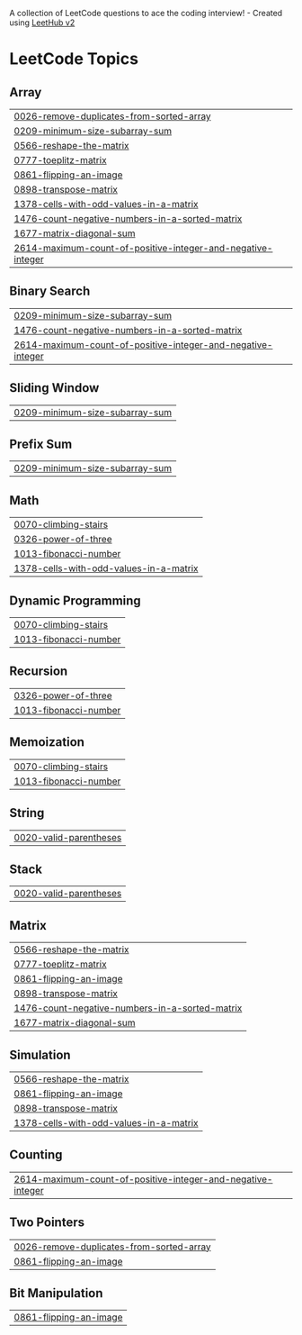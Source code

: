A collection of LeetCode questions to ace the coding interview! - Created using [LeetHub v2](https://github.com/arunbhardwaj/LeetHub-2.0)
<!---LeetCode Topics Start-->
# LeetCode Topics
## Array
|  |
| ------- |
| [0026-remove-duplicates-from-sorted-array](https://github.com/poojagrace/leetcode/tree/master/0026-remove-duplicates-from-sorted-array) |
| [0209-minimum-size-subarray-sum](https://github.com/poojagrace/leetcode/tree/master/0209-minimum-size-subarray-sum) |
| [0566-reshape-the-matrix](https://github.com/poojagrace/leetcode/tree/master/0566-reshape-the-matrix) |
| [0777-toeplitz-matrix](https://github.com/poojagrace/leetcode/tree/master/0777-toeplitz-matrix) |
| [0861-flipping-an-image](https://github.com/poojagrace/leetcode/tree/master/0861-flipping-an-image) |
| [0898-transpose-matrix](https://github.com/poojagrace/leetcode/tree/master/0898-transpose-matrix) |
| [1378-cells-with-odd-values-in-a-matrix](https://github.com/poojagrace/leetcode/tree/master/1378-cells-with-odd-values-in-a-matrix) |
| [1476-count-negative-numbers-in-a-sorted-matrix](https://github.com/poojagrace/leetcode/tree/master/1476-count-negative-numbers-in-a-sorted-matrix) |
| [1677-matrix-diagonal-sum](https://github.com/poojagrace/leetcode/tree/master/1677-matrix-diagonal-sum) |
| [2614-maximum-count-of-positive-integer-and-negative-integer](https://github.com/poojagrace/leetcode/tree/master/2614-maximum-count-of-positive-integer-and-negative-integer) |
## Binary Search
|  |
| ------- |
| [0209-minimum-size-subarray-sum](https://github.com/poojagrace/leetcode/tree/master/0209-minimum-size-subarray-sum) |
| [1476-count-negative-numbers-in-a-sorted-matrix](https://github.com/poojagrace/leetcode/tree/master/1476-count-negative-numbers-in-a-sorted-matrix) |
| [2614-maximum-count-of-positive-integer-and-negative-integer](https://github.com/poojagrace/leetcode/tree/master/2614-maximum-count-of-positive-integer-and-negative-integer) |
## Sliding Window
|  |
| ------- |
| [0209-minimum-size-subarray-sum](https://github.com/poojagrace/leetcode/tree/master/0209-minimum-size-subarray-sum) |
## Prefix Sum
|  |
| ------- |
| [0209-minimum-size-subarray-sum](https://github.com/poojagrace/leetcode/tree/master/0209-minimum-size-subarray-sum) |
## Math
|  |
| ------- |
| [0070-climbing-stairs](https://github.com/poojagrace/leetcode/tree/master/0070-climbing-stairs) |
| [0326-power-of-three](https://github.com/poojagrace/leetcode/tree/master/0326-power-of-three) |
| [1013-fibonacci-number](https://github.com/poojagrace/leetcode/tree/master/1013-fibonacci-number) |
| [1378-cells-with-odd-values-in-a-matrix](https://github.com/poojagrace/leetcode/tree/master/1378-cells-with-odd-values-in-a-matrix) |
## Dynamic Programming
|  |
| ------- |
| [0070-climbing-stairs](https://github.com/poojagrace/leetcode/tree/master/0070-climbing-stairs) |
| [1013-fibonacci-number](https://github.com/poojagrace/leetcode/tree/master/1013-fibonacci-number) |
## Recursion
|  |
| ------- |
| [0326-power-of-three](https://github.com/poojagrace/leetcode/tree/master/0326-power-of-three) |
| [1013-fibonacci-number](https://github.com/poojagrace/leetcode/tree/master/1013-fibonacci-number) |
## Memoization
|  |
| ------- |
| [0070-climbing-stairs](https://github.com/poojagrace/leetcode/tree/master/0070-climbing-stairs) |
| [1013-fibonacci-number](https://github.com/poojagrace/leetcode/tree/master/1013-fibonacci-number) |
## String
|  |
| ------- |
| [0020-valid-parentheses](https://github.com/poojagrace/leetcode/tree/master/0020-valid-parentheses) |
## Stack
|  |
| ------- |
| [0020-valid-parentheses](https://github.com/poojagrace/leetcode/tree/master/0020-valid-parentheses) |
## Matrix
|  |
| ------- |
| [0566-reshape-the-matrix](https://github.com/poojagrace/leetcode/tree/master/0566-reshape-the-matrix) |
| [0777-toeplitz-matrix](https://github.com/poojagrace/leetcode/tree/master/0777-toeplitz-matrix) |
| [0861-flipping-an-image](https://github.com/poojagrace/leetcode/tree/master/0861-flipping-an-image) |
| [0898-transpose-matrix](https://github.com/poojagrace/leetcode/tree/master/0898-transpose-matrix) |
| [1476-count-negative-numbers-in-a-sorted-matrix](https://github.com/poojagrace/leetcode/tree/master/1476-count-negative-numbers-in-a-sorted-matrix) |
| [1677-matrix-diagonal-sum](https://github.com/poojagrace/leetcode/tree/master/1677-matrix-diagonal-sum) |
## Simulation
|  |
| ------- |
| [0566-reshape-the-matrix](https://github.com/poojagrace/leetcode/tree/master/0566-reshape-the-matrix) |
| [0861-flipping-an-image](https://github.com/poojagrace/leetcode/tree/master/0861-flipping-an-image) |
| [0898-transpose-matrix](https://github.com/poojagrace/leetcode/tree/master/0898-transpose-matrix) |
| [1378-cells-with-odd-values-in-a-matrix](https://github.com/poojagrace/leetcode/tree/master/1378-cells-with-odd-values-in-a-matrix) |
## Counting
|  |
| ------- |
| [2614-maximum-count-of-positive-integer-and-negative-integer](https://github.com/poojagrace/leetcode/tree/master/2614-maximum-count-of-positive-integer-and-negative-integer) |
## Two Pointers
|  |
| ------- |
| [0026-remove-duplicates-from-sorted-array](https://github.com/poojagrace/leetcode/tree/master/0026-remove-duplicates-from-sorted-array) |
| [0861-flipping-an-image](https://github.com/poojagrace/leetcode/tree/master/0861-flipping-an-image) |
## Bit Manipulation
|  |
| ------- |
| [0861-flipping-an-image](https://github.com/poojagrace/leetcode/tree/master/0861-flipping-an-image) |
<!---LeetCode Topics End-->